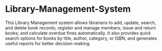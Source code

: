 # Library-Management-System
This Library Management  system allows librarians to add, update, search, and delete book records; register and manage members; issue and return books; and calculate overdue fines automatically. It also provides quick search options for books by title, author, category, or ISBN, and generates useful reports for better decision-making.
